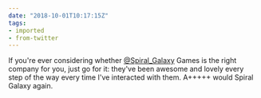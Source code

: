 ```yaml
---
date: "2018-10-01T10:17:15Z"
tags:
- imported
- from-twitter
---
```

If you're ever considering whether [@Spiral_Galaxy](https://twitter.com/Spiral_Galaxy) Games is the right company for you, just go for it: they've been awesome and lovely every step of the way every time I've interacted with them. A+++++ would Spiral Galaxy again.
